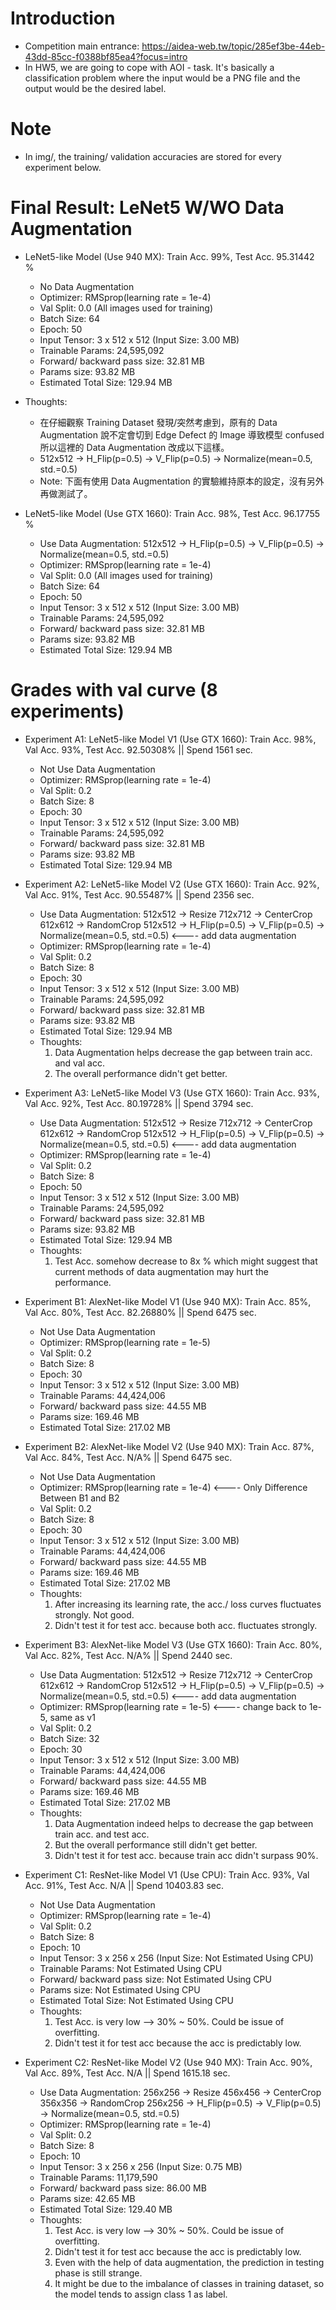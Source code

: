 
# Introduction
* Competition main entrance: https://aidea-web.tw/topic/285ef3be-44eb-43dd-85cc-f0388bf85ea4?focus=intro
* In HW5, we are going to cope with AOI - task. It's basically a classification problem where the input would be a PNG file and the output would be the desired label.

# Note
* In img/, the training/ validation accuracies are stored for every experiment below.

# Final Result: LeNet5 W/WO Data Augmentation 
* LeNet5-like Model (Use 940 MX): Train Acc. 99%, Test Acc. 95.31442 %
    * No Data Augmentation    
    * Optimizer: RMSprop(learning rate = 1e-4)
    * Val Split: 0.0 (All images used for training)
    * Batch Size: 64
    * Epoch: 50
    * Input Tensor: 3 x 512 x 512 (Input Size: 3.00 MB)
    * Trainable Params: 24,595,092
    * Forward/ backward pass size: 32.81 MB
    * Params size: 93.82 MB
    * Estimated Total Size: 129.94 MB

* Thoughts:
    * 在仔細觀察 Training Dataset 發現/突然考慮到，原有的 Data Augmentation 說不定會切到 Edge Defect 的 Image 導致模型 confused 所以這裡的 Data Augmentation 改成以下這樣。
    * 512x512 → H_Flip(p=0.5) → V_Flip(p=0.5) → Normalize(mean=0.5, std.=0.5)
    * Note: 下面有使⽤ Data Augmentation 的實驗維持原本的設定，沒有另外再做測試了。

* LeNet5-like Model (Use GTX 1660): Train Acc. 98%, Test Acc. 96.17755 %
    * Use Data Augmentation: 512x512 → H_Flip(p=0.5) → V_Flip(p=0.5) → Normalize(mean=0.5, std.=0.5)
    * Optimizer: RMSprop(learning rate = 1e-4)
    * Val Split: 0.0 (All images used for training)
    * Batch Size: 64
    * Epoch: 50
    * Input Tensor: 3 x 512 x 512 (Input Size: 3.00 MB)
    * Trainable Params: 24,595,092
    * Forward/ backward pass size: 32.81 MB
    * Params size: 93.82 MB
    * Estimated Total Size: 129.94 MB

# Grades with val curve (8 experiments)
* Experiment A1: LeNet5-like Model V1 (Use GTX 1660): Train Acc. 98%, Val Acc. 93%, Test Acc. 92.50308% || Spend 1561 sec.
    * Not Use Data Augmentation
    * Optimizer: RMSprop(learning rate = 1e-4)
    * Val Split: 0.2
    * Batch Size: 8
    * Epoch: 30
    * Input Tensor: 3 x 512 x 512 (Input Size: 3.00 MB)
    * Trainable Params: 24,595,092
    * Forward/ backward pass size: 32.81 MB
    * Params size: 93.82 MB
    * Estimated Total Size: 129.94 MB

* Experiment A2: LeNet5-like Model V2 (Use GTX 1660): Train Acc. 92%, Val Acc. 91%, Test Acc. 90.55487% || Spend 2356 sec.
    * Use Data Augmentation: 512x512 -> Resize 712x712 -> CenterCrop 612x612 -> RandomCrop 512x512 -> H_Flip(p=0.5) -> V_Flip(p=0.5) -> Normalize(mean=0.5, std.=0.5) <---- add data augmentation
    * Optimizer: RMSprop(learning rate = 1e-4)
    * Val Split: 0.2
    * Batch Size: 8
    * Epoch: 30
    * Input Tensor: 3 x 512 x 512 (Input Size: 3.00 MB)
    * Trainable Params: 24,595,092
    * Forward/ backward pass size: 32.81 MB
    * Params size: 93.82 MB
    * Estimated Total Size: 129.94 MB
    * Thoughts:
        1. Data Augmentation helps decrease the gap between train acc. and val acc.
        2. The overall performance didn't get better.

* Experiment A3: LeNet5-like Model V3 (Use GTX 1660): Train Acc. 93%, Val Acc. 92%, Test Acc. 80.19728% || Spend 3794 sec.
    * Use Data Augmentation: 512x512 -> Resize 712x712 -> CenterCrop 612x612 -> RandomCrop 512x512 -> H_Flip(p=0.5) -> V_Flip(p=0.5) -> Normalize(mean=0.5, std.=0.5) <---- add data augmentation
    * Optimizer: RMSprop(learning rate = 1e-4)
    * Val Split: 0.2
    * Batch Size: 8
    * Epoch: 50
    * Input Tensor: 3 x 512 x 512 (Input Size: 3.00 MB)
    * Trainable Params: 24,595,092
    * Forward/ backward pass size: 32.81 MB
    * Params size: 93.82 MB
    * Estimated Total Size: 129.94 MB
    * Thoughts:
        1. Test Acc. somehow decrease to 8x % which might suggest that current methods of data augmentation may hurt the performance.

* Experiment B1: AlexNet-like Model V1 (Use 940 MX): Train Acc. 85%, Val Acc. 80%, Test Acc. 82.26880% || Spend 6475 sec.
    * Not Use Data Augmentation
    * Optimizer: RMSprop(learning rate = 1e-5)
    * Val Split: 0.2
    * Batch Size: 8
    * Epoch: 30
    * Input Tensor: 3 x 512 x 512 (Input Size: 3.00 MB)
    * Trainable Params: 44,424,006
    * Forward/ backward pass size: 44.55 MB
    * Params size: 169.46 MB
    * Estimated Total Size: 217.02 MB

* Experiment B2: AlexNet-like Model V2 (Use 940 MX): Train Acc. 87%, Val Acc. 84%, Test Acc. N/A% || Spend 6475 sec.
    * Not Use Data Augmentation
    * Optimizer: RMSprop(learning rate = 1e-4) <---- Only Difference Between B1 and B2
    * Val Split: 0.2
    * Batch Size: 8
    * Epoch: 30
    * Input Tensor: 3 x 512 x 512 (Input Size: 3.00 MB)
    * Trainable Params: 44,424,006
    * Forward/ backward pass size: 44.55 MB
    * Params size: 169.46 MB
    * Estimated Total Size: 217.02 MB
    * Thoughts: 
        1. After increasing its learning rate, the acc./ loss curves fluctuates strongly. Not good.
        2. Didn't test it for test acc. because both acc. fluctuates strongly.

* Experiment B3: AlexNet-like Model V3 (Use GTX 1660): Train Acc. 80%, Val Acc. 82%, Test Acc. N/A% || Spend 2440 sec.
    * Use Data Augmentation: 512x512 -> Resize 712x712 -> CenterCrop 612x612 -> RandomCrop 512x512 -> H_Flip(p=0.5) -> V_Flip(p=0.5) -> Normalize(mean=0.5, std.=0.5) <---- add data augmentation
    * Optimizer: RMSprop(learning rate = 1e-5) <---- change back to 1e-5, same as v1
    * Val Split: 0.2
    * Batch Size: 32
    * Epoch: 30
    * Input Tensor: 3 x 512 x 512 (Input Size: 3.00 MB)
    * Trainable Params: 44,424,006
    * Forward/ backward pass size: 44.55 MB
    * Params size: 169.46 MB
    * Estimated Total Size: 217.02 MB
    * Thoughts:
        1. Data Augmentation indeed helps to decrease the gap between train acc. and test acc.
        2. But the overall performance still didn't get better.
        3. Didn't test it for test acc. because train acc didn't surpass 90%.

* Experiment C1: ResNet-like Model V1 (Use CPU): Train Acc. 93%, Val Acc. 91%, Test Acc. N/A || Spend 10403.83 sec.
    * Not Use Data Augmentation
    * Optimizer: RMSprop(learning rate = 1e-4)
    * Val Split: 0.2
    * Batch Size: 8
    * Epoch: 10
    * Input Tensor: 3 x 256 x 256 (Input Size: Not Estimated Using CPU)
    * Trainable Params: Not Estimated Using CPU
    * Forward/ backward pass size: Not Estimated Using CPU
    * Params size: Not Estimated Using CPU
    * Estimated Total Size: Not Estimated Using CPU
    * Thoughts: 
        1. Test Acc. is very low --> 30% ~ 50%. Could be issue of overfitting.
        2. Didn't test it for test acc because the acc is predictably low.

* Experiment C2: ResNet-like Model V2 (Use 940 MX): Train Acc. 90%, Val Acc. 89%, Test Acc. N/A || Spend 1615.18 sec.
    * Use Data Augmentation: 256x256 -> Resize 456x456 -> CenterCrop 356x356 -> RandomCrop 256x256 -> H_Flip(p=0.5) -> V_Flip(p=0.5) -> Normalize(mean=0.5, std.=0.5)
    * Optimizer: RMSprop(learning rate = 1e-4)
    * Val Split: 0.2
    * Batch Size: 8
    * Epoch: 10
    * Input Tensor: 3 x 256 x 256 (Input Size: 0.75 MB)
    * Trainable Params: 11,179,590
    * Forward/ backward pass size: 86.00 MB
    * Params size: 42.65 MB
    * Estimated Total Size: 129.40 MB
    * Thoughts: 
        1. Test Acc. is very low --> 30% ~ 50%. Could be issue of overfitting.
        2. Didn't test it for test acc because the acc is predictably low.
        3. Even with the help of data augmentation, the prediction in testing phase is still strange.
        4. It might be due to the imbalance of classes in training dataset, so the model tends to assign class 1 as label.